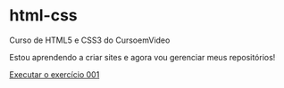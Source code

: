 # html-css
Curso de HTML5 e CSS3 do CursoemVideo

Estou aprendendo a criar sites e agora vou gerenciar meus repositórios!

<a href= "https://gustavofernandespires.github.io/html-css/exercicios/ex001/index.html">Executar o exercício 001</a>    